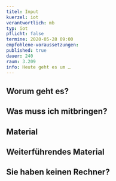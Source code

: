 ```yaml
---
titel: Input
kuerzel: iot
verantwortlich: mb
typ: iot
pflicht: false
termine: 2020-05-28 09:00
empfohlene-voraussetzungen: 
published: true
dauer: 240
raum: 3.209
info: Heute geht es um …
---
```


## Worum geht es?

## Was muss ich mitbringen?

## Material

## Weiterführendes Material

## Sie haben keinen Rechner?
